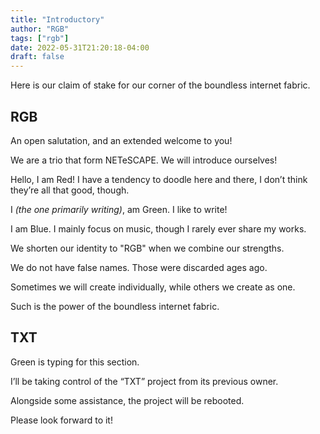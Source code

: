 ```yaml
---
title: "Introductory"
author: "RGB"
tags: ["rgb"]
date: 2022-05-31T21:20:18-04:00
draft: false
---
```


Here is our claim of stake for our corner of the boundless internet fabric.
<!--more-->

## RGB

An open salutation, and an extended welcome to you!

We are a trio that form NETeSCAPE. We will introduce ourselves!

Hello, I am Red! I have a tendency to doodle here and there, I don’t think they’re all that good, though.

I *(the one primarily writing)*, am Green. I like to write!

I am Blue. I mainly focus on music, though I rarely ever share my works.

We shorten our identity to "RGB" when we combine our strengths.

We do not have false names. Those were discarded ages ago.

Sometimes we will create individually, while others we create as one.

Such is the power of the boundless internet fabric.

## TXT

Green is typing for this section.

I’ll be taking control of the “TXT” project from its previous owner.

Alongside some assistance, the project will be rebooted.

Please look forward to it!
